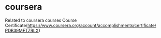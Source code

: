 # coursera
Related to coursera courses
Course Certificate(https://www.coursera.org/account/accomplishments/certificate/PDB39MFTZRLX)
